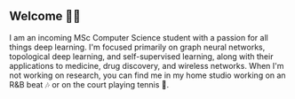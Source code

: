## Welcome 👋🏼
 
I am an incoming MSc Computer Science student with a passion for all things deep learning. I'm focused primarily on graph neural networks, topological deep learning, and self-supervised learning, along with their applications to medicine, drug discovery, and wireless networks. When I'm not working on research, you can find me in my home studio working on an R&B beat 🎶 or on the court playing tennis 🎾.

<!-- 
Coming soon
## Projects  -->
 
<!--
**xmootoo/xmootoo** is a ✨ _special_ ✨ repository because its `README.md` (this file) appears on your GitHub profile.

Here are some ideas to get you started:

- 🔭 I’m currently working on ...
- 🌱 I’m currently learning ...
- 👯 I’m looking to collaborate on ...
- 🤔 I’m looking for help with ...
- 💬 Ask me about ...
- 📫 How to reach me: ...
- 😄 Pronouns: ...
- ⚡ Fun fact: ...
-->

